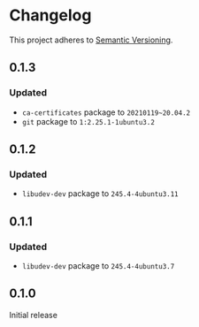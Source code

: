 # Changelog

This project adheres to [Semantic Versioning][semver2].

## 0.1.3

### Updated

- `ca-certificates` package to `20210119~20.04.2`
- `git` package to `1:2.25.1-1ubuntu3.2`


## 0.1.2

### Updated

- `libudev-dev` package to `245.4-4ubuntu3.11`


## 0.1.1

### Updated

- `libudev-dev` package to `245.4-4ubuntu3.7`


## 0.1.0

Initial release


[semver2]: https://semver.org/spec/v2.0.0.html
